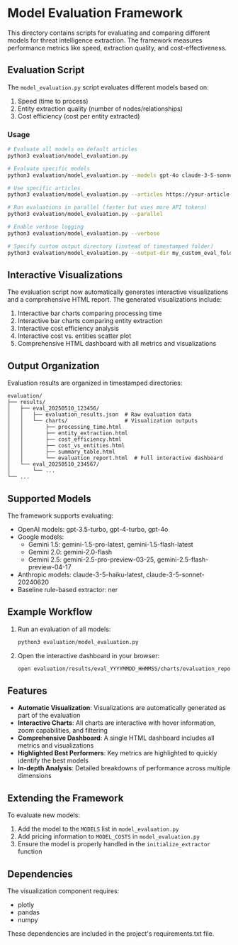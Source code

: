 # Model Evaluation Framework

This directory contains scripts for evaluating and comparing different models for threat intelligence extraction. The framework measures performance metrics like speed, extraction quality, and cost-effectiveness.

## Evaluation Script

The `model_evaluation.py` script evaluates different models based on:
1. Speed (time to process)
2. Entity extraction quality (number of nodes/relationships)
3. Cost efficiency (cost per entity extracted)

### Usage

```bash
# Evaluate all models on default articles
python3 evaluation/model_evaluation.py

# Evaluate specific models
python3 evaluation/model_evaluation.py --models gpt-4o claude-3-5-sonnet-20240620

# Use specific articles 
python3 evaluation/model_evaluation.py --articles https://your-article-url.com/article1 https://your-article-url.com/article2

# Run evaluations in parallel (faster but uses more API tokens)
python3 evaluation/model_evaluation.py --parallel

# Enable verbose logging
python3 evaluation/model_evaluation.py --verbose

# Specify custom output directory (instead of timestamped folder)
python3 evaluation/model_evaluation.py --output-dir my_custom_eval_folder
```

## Interactive Visualizations

The evaluation script now automatically generates interactive visualizations and a comprehensive HTML report. The generated visualizations include:

1. Interactive bar charts comparing processing time
2. Interactive bar charts comparing entity extraction
3. Interactive cost efficiency analysis
4. Interactive cost vs. entities scatter plot
5. Comprehensive HTML dashboard with all metrics and visualizations

## Output Organization

Evaluation results are organized in timestamped directories:
```
evaluation/
├── results/
│   ├── eval_20250510_123456/
│   │   ├── evaluation_results.json  # Raw evaluation data
│   │   └── charts/                  # Visualization outputs
│   │       ├── processing_time.html
│   │       ├── entity_extraction.html
│   │       ├── cost_efficiency.html
│   │       ├── cost_vs_entities.html
│   │       ├── summary_table.html
│   │       └── evaluation_report.html  # Full interactive dashboard
│   └── eval_20250510_234567/
│       └── ...
└── ...
```

## Supported Models

The framework supports evaluating:
- OpenAI models: gpt-3.5-turbo, gpt-4-turbo, gpt-4o
- Google models: 
  - Gemini 1.5: gemini-1.5-pro-latest, gemini-1.5-flash-latest
  - Gemini 2.0: gemini-2.0-flash
  - Gemini 2.5: gemini-2.5-pro-preview-03-25, gemini-2.5-flash-preview-04-17
- Anthropic models: claude-3-5-haiku-latest, claude-3-5-sonnet-20240620
- Baseline rule-based extractor: ner

## Example Workflow

1. Run an evaluation of all models:
   ```bash
   python3 evaluation/model_evaluation.py
   ```

2. Open the interactive dashboard in your browser:
   ```bash
   open evaluation/results/eval_YYYYMMDD_HHMMSS/charts/evaluation_report.html
   ```

## Features

- **Automatic Visualization**: Visualizations are automatically generated as part of the evaluation
- **Interactive Charts**: All charts are interactive with hover information, zoom capabilities, and filtering
- **Comprehensive Dashboard**: A single HTML dashboard includes all metrics and visualizations
- **Highlighted Best Performers**: Key metrics are highlighted to quickly identify the best models
- **In-depth Analysis**: Detailed breakdowns of performance across multiple dimensions

## Extending the Framework

To evaluate new models:
1. Add the model to the `MODELS` list in `model_evaluation.py`
2. Add pricing information to `MODEL_COSTS` in `model_evaluation.py` 
3. Ensure the model is properly handled in the `initialize_extractor` function

## Dependencies

The visualization component requires:
- plotly
- pandas
- numpy

These dependencies are included in the project's requirements.txt file.
